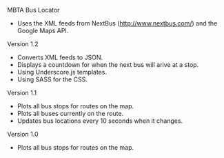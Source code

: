  MBTA Bus Locator
 - Uses the XML feeds from NextBus (http://www.nextbus.com/) and the Google Maps API.

 Version 1.2
  - Converts XML feeds to JSON.
  - Displays a countdown for when the next bus will arive at a stop.
  - Using Underscore.js templates.
  - Using SASS for the CSS.

 Version 1.1
  - Plots all bus stops for routes on the map.
  - Plots all buses currently on the route.
  - Updates bus locations every 10 seconds when it changes.

 Version 1.0
  - Plots all bus stops for routes on the map.
